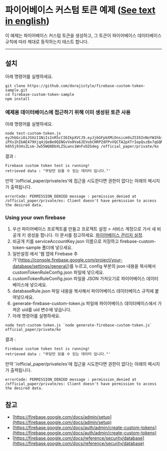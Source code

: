 # 파이어베이스 커스텀 토큰 예제 ([See text in english](readme.md))

이 예제는 파이어베이스 커스텀 토큰을 생성하고, 그 토큰이 파이어베이스 데이터베이스 규칙에 따라 제대로 동작하는지 테스트 합니다.

----

## 설치

아래 명령어를 실행하세요.

```
git clone https://github.com/dorajistyle/firebase-custom-token-sample.git
cd firebase-custom-token-sample
npm install
```

### 예제용 데이터베이스에 접근하기 위해 이미 생성된 토큰 사용

아래 명령어를 실행하세요.

```
node test-custom-token.js eyJhbGciOiJSUzI1NiIsInR5cCI6IkpXVCJ9.eyJjbGFpbXMiOnsicm9sZSI6InNoYW1hbiJ9LCJ1aWQiOiI5OGY5NGJjMi03MTE4LTQ3YTYtOThmMC1mYzY1MTQ5NzEzZTAiLCJpYXQiOjE0Nzg3NTMwNTYsImV4cCI6MTQ3ODc1NjY1NiwiYXVkIjoiaHR0cHM6Ly9pZGVudGl0eXRvb2xraXQuZ29vZ2xlYXBpcy5jb20vZ29vZ2xlLmlkZW50aXR5LmlkZW50aXR5dG9vbGtpdC52MS5JZGVudGl0eVRvb2xraXQiLCJpc3MiOiJmaXJlYmFzZS1hZG1pbnNkay05emZwdUBjdXN0b20tdG9rZW4tcnVsZS5pYW0uZ3NlcnZpY2VhY2NvdW50LmNvbSIsInN1YiI6ImZpcmViYXNlLWFkbWluc2RrLTl6ZnB1QGN1c3RvbS10b2tlbi1ydWxlLmlhbS5nc2VydmljZWFjY291bnQuY29tIn0.f0rysM4iCpbgHHAJ2-iPXs1hIbAE479Xjq4jQeBe0QINGvVo0Va6JEVobCHRPZdFPvVQCTA2pXTrIepQszBx7qGQM3VaZwf3We97MeZkCKryUV7OfcT4uzv27rnJJY2NTDm08N5qAJBkt_bEOExLNuboLp_coo8NxTPmsReM4pGjYJIfeeT_LFfC8gdzqU9ZAAe40PqR4urUwC5lEVEzRxi4z4U0M3Rp1TKGPvitMXR9NnsDSIotp9a5_W1r7s9N233aHTt9RKL5fsJkbb53Edvr9q2UKquo1oL9Dsyqqd_-k6h5j934sZLsm-Jw55WQ0DbXLZSLwns1WnFvDZGdeg /official_paper/private/ko
```

결과 : 

```
Firebase custom token test is running!
retrieved data : "무당만 읽을 수 있는 데이터 입니다."'
```

만약  '/official_paper/private/es'에 접근을 시도한다면 권한이 없다는 아래의 메시지가 출력됩니다.

```
errorCode: PERMISSION_DENIED message : permission_denied at /official_paper/private/es: Client doesn't have permission to access the desired data.
```

### Using your own firebase

1. 우선 파이어베이스 프로젝트를 만들고 프로젝트 설정 > 서비스 계정으로 가서 새 비공개 키 생성을 합니다. 이 문서를 참고하세요. [파이어베이스 관리자 설정](https://firebase.google.com/docs/admin/setup).
2. 비공개 키를 serviceAccountKey.json 이름으로 저장하고 firebase-custom-token-sample 폴더에 넣으세요.
3. 일반설정 에서 '웹 앱에 Firebase 추가'(https://console.firebase.google.com/project/your-database/settings/general/)를 누르고, config 부분의 json 내용을 복사해서 customTokenRuleConfig.json 파일에 넣으세요.
2. customTokenRuleConfig.json 파일을 JSON 가져오기로 파이어베이스 데이터베이스에 넣으세요.
3. databaseRule.json 파일 내용을 복사해서 파이어베이스 데이터베이스 규칙에 붙여넣으세요.
4. generate-firebase-custom-token.js 파일에 파이어베이스 데이터베이스에서 가져온 uid를 uid 변수에 넣습니다.
5. 아래 명령어를 실행하세요.

```
node test-custom-token.js `node generate-firebase-custom-token.js` official_paper/private/ko
```

결과 : 

```
Firebase custom token test is running!
retrieved data : "무당만 읽을 수 있는 데이터 입니다."'
```

만약  '/official_paper/private/es'에 접근을 시도한다면 권한이 없다는 아래의 메시지가 출력됩니다.

```
errorCode: PERMISSION_DENIED message : permission_denied at /official_paper/private/es: Client doesn't have permission to access the desired data.
```

## 참고
* [https://firebase.google.com/docs/admin/setup](https://firebase.google.com/docs/admin/setup)
* [https://firebase.google.com/docs/auth/admin/create-custom-tokens](https://firebase.google.com/docs/auth/admin/create-custom-tokens)
* [https://firebase.google.com/docs/reference/security/database](https://firebase.google.com/docs/reference/security/database)
